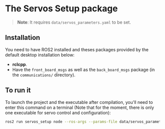 # The Servos Setup package

> **Note**: It requires `data/servos_parameters.yaml` to be set.

## Installation

You need to have ROS2 installed and theses packages provided by the default desktop installation below: 

* **rclcpp**.
* Have the `front_board_msgs` as well as the `back_board_msgs` package (in the `communications/` directory).

## To run it
To launch the project and the executable after compilation, you'll need to enter this command on a terminal (Note that for the moment, there is only one executable for servo control and configuration):
```bash
ros2 run servos_setup node --ros-args --params-file data/servos_parameters.yaml
```
